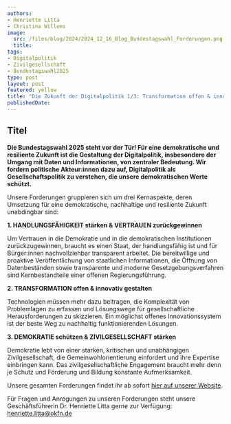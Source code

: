 ```yaml
---
authors:
- Henriette Litta
- Christina Willems
image:
  src: /files/blog/2024/2024_12_16_Blog_Bundestagswahl_Forderungen.png
  title: 
tags:
- Digitalpolitik
- Zivilgesellschaft
- Bundestagswahl2025
type: post
layout: post
featured: yellow
title: "Die Zukunft der Digitalpolitik 1/3: Transformation offen & innovativ gestalten"
publishedDate: 
---
```


## Titel

**Die Bundestagswahl 2025 steht vor der Tür! Für eine demokratische und resiliente Zukunft ist die Gestaltung der Digitalpolitik, insbesondere der Umgang mit Daten und Informationen, von zentraler Bedeutung. Wir fordern politische Akteur:innen dazu auf, Digitalpolitik als Gesellschaftspolitik zu verstehen, die unsere demokratischen Werte schützt.**

Unsere Forderungen gruppieren sich um drei Kernaspekte, deren Umsetzung für eine demokratische, nachhaltige und resiliente Zukunft unabdingbar sind:

**1. HANDLUNGSFÄHIGKEIT stärken & VERTRAUEN zurückgewinnen**

Um Vertrauen in die Demokratie und in die demokratischen Institutionen zurückzugewinnen, braucht es einen Staat, der handlungsfähig ist und für Bürger:innen nachvollziehbar transparent arbeitet. Die bereitwillige und proaktive Veröffentlichung von staatlichen Informationen, die Öffnung von Datenbeständen sowie transparente und moderne Gesetzgebungsverfahren sind Kernbestandteile einer offenen Regierungsführung. 

**2. TRANSFORMATION offen & innovativ gestalten**

Technologien müssen mehr dazu beitragen, die Komplexität von Problemlagen zu erfassen und Lösungswege für gesellschaftliche Herausforderungen zu skizzieren. Ein möglichst offenes Innovationssystem ist der beste Weg zu nachhaltig funktionierenden Lösungen. 


**3. DEMOKRATIE schützen & ZIVILGESELLSCHAFT stärken**

Demokratie lebt von einer starken, kritischen und unabhängigen Zivilgesellschaft, die Gemeinwohlorientierung einfordert und ihre Expertise einbringen kann. Das zivilgesellschaftliche Engagement braucht mehr denn je Schutz und Förderung und Bildung konstante Aufmerksamkeit.


Unsere gesamten Forderungen findet ihr ab sofort [hier auf unserer Website](https://okfn.de/publikationen/2024-okf-forderungen-bundestagswahl/).

Für Fragen und Anregungen zu unseren Forderungen steht unsere Geschäftsführerin Dr. Henriette Litta gerne zur Verfügung: henriette.litta@okfn.de
